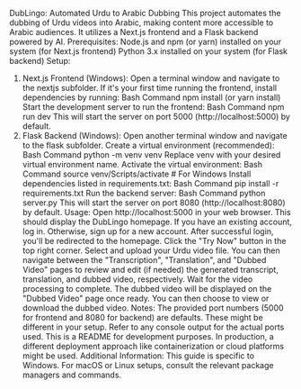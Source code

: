 DubLingo: Automated Urdu to Arabic Dubbing
This project automates the dubbing of Urdu videos into Arabic, making content more accessible to Arabic audiences. It utilizes a Next.js frontend and a Flask backend powered by AI.
Prerequisites:
Node.js and npm (or yarn) installed on your system (for Next.js frontend)
Python 3.x installed on your system (for Flask backend)
Setup:
1. Next.js Frontend (Windows):
Open a terminal window and navigate to the nextjs subfolder.
If it's your first time running the frontend, install dependencies by running:
Bash Command
npm install
(or yarn install)
Start the development server to run the frontend:
Bash Command
npm run dev
This will start the server on port 5000 (http://localhost:5000) by default.
2. Flask Backend (Windows):
Open another terminal window and navigate to the flask subfolder.
Create a virtual environment (recommended):
Bash Command
python -m venv venv
Replace venv with your desired virtual environment name. Activate the virtual environment:
Bash Command
source venv/Scripts/activate  # For Windows
Install dependencies listed in requirements.txt:
Bash Command
pip install -r requirements.txt
Run the backend server:
Bash Command
python server.py
This will start the server on port 8080 (http://localhost:8080) by default.
Usage:
Open http://localhost:5000 in your web browser. This should display the DubLingo homepage.
If you have an existing account, log in. Otherwise, sign up for a new account.
After successful login, you'll be redirected to the homepage.
Click the "Try Now" button in the top right corner.
Select and upload your Urdu video file.
You can then navigate between the "Transcription", "Translation", and "Dubbed Video" pages to review and edit (if needed) the generated transcript, translation, and dubbed video, respectively.
Wait for the video processing to complete. The dubbed video will be displayed on the "Dubbed Video" page once ready.
You can then choose to view or download the dubbed video.
Notes:
The provided port numbers (5000 for frontend and 8080 for backend) are defaults. These might be different in your setup. Refer to any console output for the actual ports used.
This is a README for development purposes. In production, a different deployment approach like containerization or cloud platforms might be used.
Additional Information:
This guide is specific to Windows. For macOS or Linux setups, consult the relevant package managers and commands.
